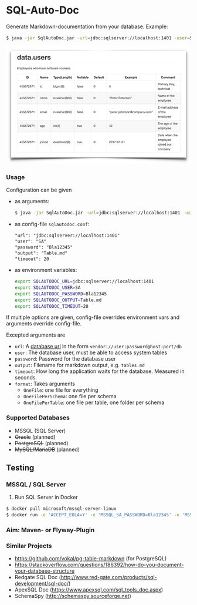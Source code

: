 # SQL-Auto-Doc

Generate Markdown-documentation from your database. Example:

```bash
$ java -jar SqlAutoDoc.jar -url=jdbc:sqlserver://localhost:1401 -user=SA -password=Bla12345 -output=README.md -timeout=20
```

![](screenshot.png)

### Usage
Configuration can be given

- as arguments: 
    ```bash
    $ java -jar SqlAutoDoc.jar -url=jdbc:sqlserver://localhost:1401 -user=SA -password=Bla12345 -output=README.md -timeout=20
    ```
- as config-file `sqlautodoc.conf`: 
    ```hocon
    "url": "jdbc:sqlserver://localhost:1401"
    "user": "SA"
    "password": "Bla12345"
    "output": "Table.md"
    "timeout": 20
    ```
- as environment variables: 
    ```bash
    export SQLAUTODOC_URL=jdbc:sqlserver://localhost:1401
    export SQLAUTODOC_USER=SA
    export SQLAUTODOC_PASSWORD=Bla12345
    export SQLAUTODOC_OUTPUT=Table.md
    export SQLAUTODOC_TIMEOUT=20
    ```

If multiple options are given, config-file overrides environment vars and arguments override config-file.

Excepted arguments are

- `url`: A [database url](http://slick.lightbend.com/doc/3.2.1/database.html#using-a-database-url) in the form `vendor://user:password@host:port/db`
- `user`: The database user, must be able to access system tables
- `password`: Password for the database user
- `output`: Filename for markdown output, e.g. `tables.md`
- `timeout`: How long the application waits for the database. Measured in seconds.
- `format`: Takes arguments 
    - `OneFile`: one file for everything
    - `OneFilePerSchema`: one file per schema
    - `OneFilePerTable`: one file per table, one folder per schema

### Supported Databases

- MSSQL (SQL Server)
- ~~Oracle~~ (planned)
- ~~PostgreSQL~~ (planned)
- ~~MySQL/MariaDB~~ (planned)

## Testing

### MSSQL / SQL Server

1. Run SQL Server in Docker

```bash
$ docker pull microsoft/mssql-server-linux
$ docker run -e 'ACCEPT_EULA=Y' -e 'MSSQL_SA_PASSWORD=Bla12345' -e 'MSSQL_PID=Developer' --cap-add SYS_PTRACE -p 1401:1433 -d microsoft/mssql-server-linux
``` 

### Aim: Maven- or Flyway-Plugin

### Similar Projects

- https://github.com/vokal/pg-table-markdown (for PostgreSQL)
- https://stackoverflow.com/questions/186392/how-do-you-document-your-database-structure
- Redgate SQL Doc (http://www.red-gate.com/products/sql-development/sql-doc/)
- ApexSQL Doc (https://www.apexsql.com/sql_tools_doc.aspx)
- SchemaSpy (http://schemaspy.sourceforge.net)

